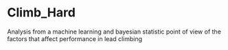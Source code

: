 # Climb_Hard
Analysis from a machine learning and bayesian statistic point of view of the factors that affect performance in lead climbing
